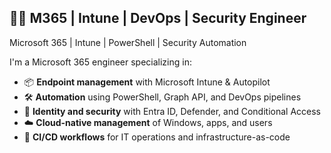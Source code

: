 ## 🧑‍💻 M365 | Intune | DevOps | Security Engineer
Microsoft 365 | Intune | PowerShell | Security Automation

I'm a Microsoft 365 engineer specializing in:

- 📦 **Endpoint management** with Microsoft Intune & Autopilot  
- 🛠 **Automation** using PowerShell, Graph API, and DevOps pipelines  
- 🔐 **Identity and security** with Entra ID, Defender, and Conditional Access  
- ☁️ **Cloud-native management** of Windows, apps, and users  
- 🚀 **CI/CD workflows** for IT operations and infrastructure-as-code  
